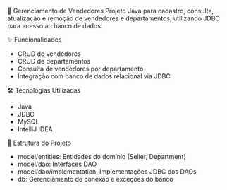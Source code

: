 🚀 Gerenciamento de Vendedores Projeto Java para cadastro, consulta, atualização e remoção de vendedores e departamentos, utilizando JDBC para acesso ao banco de dados.

✨ Funcionalidades

- CRUD de vendedores
- CRUD de departamentos
- Consulta de vendedores por departamento
- Integração com banco de dados relacional via JDBC

🛠️ Tecnologias Utilizadas

- Java
- JDBC
- MySQL
- IntelliJ IDEA

📁 Estrutura do Projeto

- model/entities: Entidades do domínio (Seller, Department)
- model/dao: Interfaces DAO
- model/dao/implementation: Implementações JDBC dos DAOs
- db: Gerenciamento de conexão e exceções do banco

